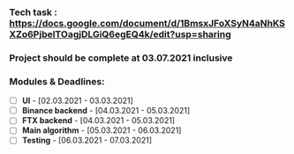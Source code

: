 ### Tech task : https://docs.google.com/document/d/1BmsxJFoXSyN4aNhKSXZo6PjbelTOagjDLGiQ6egEQ4k/edit?usp=sharing

### Project should be complete at 03.07.2021 inclusive

### Modules & Deadlines:
- [ ] **UI** - \[02.03.2021 - 03.03.2021\]
- [ ] **Binance backend** - \[04.03.2021 - 05.03.2021\]
- [ ] **FTX backend** - \[04.03.2021 - 05.03.2021\]
- [ ] **Main algorithm** - \[05.03.2021 - 06.03.2021\]
- [ ] **Testing** - \[06.03.2021 - 07.03.2021\]
